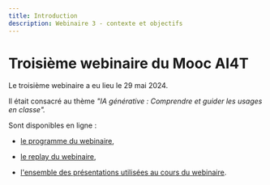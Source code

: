 ```yaml
---
title: Introduction
description: Webinaire 3 - contexte et objectifs
---
```



# Troisième webinaire du Mooc AI4T

Le troisième webinaire a eu lieu le 29 mai 2024.

Il était consacré au thème *"IA générative : Comprendre et guider les usages en classe".*

Sont disponibles en ligne :

* <a href="https://inrialearninglab.github.io/ai4t//fr/2-Project-resources/5-Webinars/5-3-Webinar-3/5-3-1-Webinar-2-program.html" target="_blank">le programme du webinaire</a>,

* <a href="https://inrialearninglab.github.io/ai4t//fr/2-Project-resources/5-Webinars/5-3-Webinar-3/5-2-2-Webinar-3-replay.html" target="_blank">le replay du webinaire</a>,
  
* <a href="https://inrialearninglab.github.io/ai4t//fr/2-Project-resources/5-Webinars/5-3-Webinar-2/5-3-3-Webinar-3-presentations.html" target="_blank">l'ensemble des présentations utilisées au cours du webinaire</a>.

